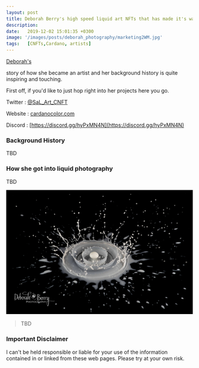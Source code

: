 ```yaml
---
layout: post
title: Deborah Berry's high speed liquid art NFTs that has made it's way into Cardano is something special to see.
description: 
date:   2019-12-02 15:01:35 +0300
image: '/images/posts/deborah_photography/marketing2WM.jpg'
tags:   [CNFTs,Cardano, artists]
---
```


[Deborah's](https://www.deborahberryphotography.com/) 

story of how she became an artist and her background history is quite inspiring and touching. 

First off, if you'd like to just hop right into her projects here you go.

Twitter : [@SaL_Art_CNFT](https://twitter.com/DeborahBerryPic)  

Website : [cardanocolor.com](https://www.deborahberryphotography.com/)

Discord : [https://discord.gg/hyPxMN4N](https://discord.gg/hyPxMN4N)


### Background History
TBD

### How she got into liquid photography
TBD

![](/images/posts/deborah_photography/DSC_3989-1WM.jpg) 

> TBD 

### Important Disclaimer
I can't be held responsible or liable for your use of the information contained in or linked from these web pages. Please try at your own risk.
